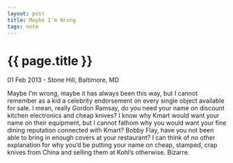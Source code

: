 ```yaml
---
layout: post
title: Maybe I’m Wrong
tags: note
---
```


{{ page.title }}
================

<p class="meta">01 Feb 2013 - Stone Hill, Baltimore, MD</p>

Maybe I'm wrong, maybe it has always been this way, but I cannot remember as a kid a celebrity endorsement on every single object available for sale. I mean, really Gordon Ramsay, do you need your name on discount kitchen electronics and cheap knives? I know why Kmart would want your name on their equipment, but I cannot fathom why you would want your fine dining reputation connected with Kmart? Bobby Flay, have you not been able to bring in enough covers at your restaurant? I can think of no other explanation for why you’d be putting your name on cheap, stamped, crap knives from China and selling them at Kohl’s otherwise. Bizarre.